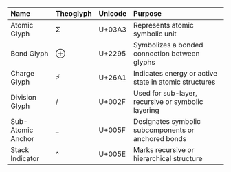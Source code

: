 | Name              | Theoglyph   | Unicode   | Purpose                                               |
|:------------------|:------------|:----------|:------------------------------------------------------|
| Atomic Glyph      | Σ           | U+03A3    | Represents atomic symbolic unit                       |
| Bond Glyph        | ⊕           | U+2295    | Symbolizes a bonded connection between glyphs         |
| Charge Glyph      | ⚡          | U+26A1    | Indicates energy or active state in atomic structures |
| Division Glyph    | /           | U+002F    | Used for sub-layer, recursive or symbolic layering    |
| Sub-Atomic Anchor | _           | U+005F    | Designates symbolic subcomponents or anchored bonds   |
| Stack Indicator   | ^           | U+005E    | Marks recursive or hierarchical structure             |